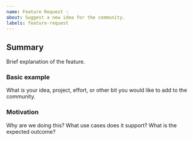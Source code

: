 ```yaml
---
name: Feature Request 💡
about: Suggest a new idea for the community.
labels: feature-request
---
```


<!--
  Please fill out each section below, otherwise, your issue will be closed.

  Before opening a new request, please search existing issues:  https://github.com/CodeCulture-io/discord/issues

  ## A note on requesting features to Code Culture 

  Not every feature request will be added to Code Culture, but hearing about what you want in the community is important. Don't be afraid to add a feature request!
-->

## Summary

Brief explanation of the feature.

### Basic example

What is your idea, project, effort, or other bit you would like to add to the community. 

### Motivation

Why are we doing this? What use cases does it support? What is the expected outcome?
